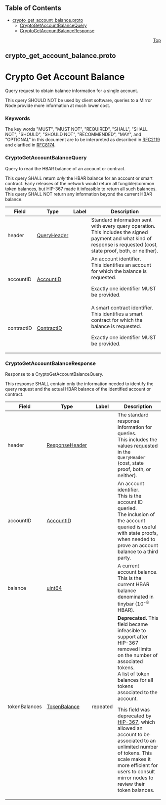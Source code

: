 ## Table of Contents

- [crypto_get_account_balance.proto](#crypto_get_account_balance-proto)
    - [CryptoGetAccountBalanceQuery](#proto-CryptoGetAccountBalanceQuery)
    - [CryptoGetAccountBalanceResponse](#proto-CryptoGetAccountBalanceResponse)
  



<a name="crypto_get_account_balance-proto"></a>
<p align="right"><a href="#top">Top</a></p>

## crypto_get_account_balance.proto
# Crypto Get Account Balance
Query request to obtain balance information for a single account.

This query SHOULD NOT be used by client software, queries to a
Mirror Node provide more information at much lower cost.

### Keywords
The key words "MUST", "MUST NOT", "REQUIRED", "SHALL", "SHALL NOT",
"SHOULD", "SHOULD NOT", "RECOMMENDED", "MAY", and "OPTIONAL" in this
document are to be interpreted as described in
[RFC2119](https://www.ietf.org/rfc/rfc2119) and clarified in
[RFC8174](https://www.ietf.org/rfc/rfc8174).


<a name="proto-CryptoGetAccountBalanceQuery"></a>

### CryptoGetAccountBalanceQuery
Query to read the HBAR balance of an account or contract.

This query SHALL return _only_ the HBAR balance for an account
or smart contract. Early releases of the network would return all
fungible/common token balances, but HIP-367 made it infeasible to
return all such balances. This query SHALL NOT return any information
beyond the current HBAR balance.


| Field | Type | Label | Description |
| ----- | ---- | ----- | ----------- |
| header | [QueryHeader](#proto-QueryHeader) |  | Standard information sent with every query operation.<br/> This includes the signed payment and what kind of response is requested (cost, state proof, both, or neither). |
| accountID | [AccountID](#proto-AccountID) |  | An account identifier.<br/> This identifies an account for which the balance is requested. <p> Exactly one identifier MUST be provided. |
| contractID | [ContractID](#proto-ContractID) |  | A smart contract identifier.<br/> This identifies a smart contract for which the balance is requested. <p> Exactly one identifier MUST be provided. |






<a name="proto-CryptoGetAccountBalanceResponse"></a>

### CryptoGetAccountBalanceResponse
Response to a CryptoGetAccountBalanceQuery.<br/>

This response SHALL contain only the information needed to
identify the query request and the actual HBAR balance of the
identified account or contract.


| Field | Type | Label | Description |
| ----- | ---- | ----- | ----------- |
| header | [ResponseHeader](#proto-ResponseHeader) |  | The standard response information for queries.<br/> This includes the values requested in the `QueryHeader` (cost, state proof, both, or neither). |
| accountID | [AccountID](#proto-AccountID) |  | An account identifier.<br/> This is the account ID queried. <br/> The inclusion of the account queried is useful with state proofs, when needed to prove an account balance to a third party. |
| balance | [uint64](#uint64) |  | A current account balance.<br/> This is the current HBAR balance denominated in tinybar (10<sup>-8</sup> HBAR). |
| tokenBalances | [TokenBalance](#proto-TokenBalance) | repeated | **Deprecated.** This field became infeasible to support after HIP-367 removed limits on the number of associated tokens.<br/> A list of token balances for all tokens associated to the account. <p> This field was deprecated by <a href="https://hips.hedera.com/hip/hip-367">HIP-367</a>, which allowed an account to be associated to an unlimited number of tokens. This scale makes it more efficient for users to consult mirror nodes to review their token balances. |





 <!-- end messages -->

 <!-- end enums -->

 <!-- end HasExtensions -->

 <!-- end services -->



